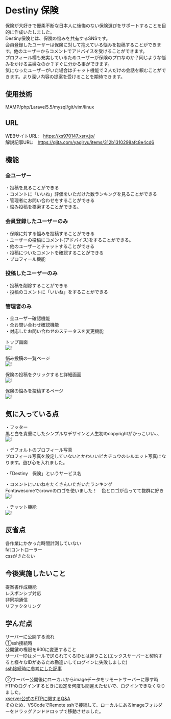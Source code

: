 # Destiny 保険
保険が大好きで優柔不断な日本人に後悔のない保険選びをサポートすることを目的に作成いたしました。<br>
Destiny保険とは、保険の悩みを共有するSNSです。<br>
会員登録したユーザーは保険に対して抱えている悩みを投稿することができます。他のユーザーからコメントでアドバイスを受けることができます。<br>
プロフィール欄も充実しているためユーザーが保険のプロなのか？同じような悩みをかける主婦なのか？すぐに分かる事ができます。<br>
気になったユーザーがいた場合はチャット機能で２人だけの会話を頼むことができます。より深い内容の提案を受けることを期待できます。<br>

## 使用技術
MAMP/php/Laravel5.5/mysql/git/vim/linux<br>

## URL
WEBサイトURL:　https://xs970147.xsrv.jp/ <br>
解説記事URL:　https://qiita.com/yagiryu/items/312b1310298afc8e4cd6
## 機能
### 全ユーザー
・投稿を見ることができる<br>
・コメントに「いいね」評価をいただけた数ランキングを見ることができる<br>
・管理者にお問い合わせをすることができる<br>
・悩み投稿を検索することができる。<br>

### 会員登録したユーザーのみ
・保険に対する悩みを投稿することができる<br>
・ユーザーの投稿にコメント(アドバイス)をすることができる。<br>
・他のユーザーとチャットすることができる<br>
・投稿についたコメントを確認することができる<br>
・プロフィール機能<br>

### 投稿したユーザーのみ
・投稿を削除することができる<br>
・投稿のコメントに「いいね」をすることができる<br>

### 管理者のみ
・全ユーザー確認機能<br>
・全お問い合わせ確認機能<br>
・対応したお問い合わせのステータスを変更機能<br>

トップ画面<br>
![!](https://github.com/ryuzo111/insurance_sns/blob/master/storage/app/default/D1readme.png)

悩み投稿の一覧ページ<br>
![!](https://github.com/ryuzo111/insurance_sns/blob/master/storage/app/default/D2readme.png)

保険の投稿をクリックすると詳細画面<br>
![!](https://github.com/ryuzo111/insurance_sns/blob/master/storage/app/default/D3readme.png)

保険の悩みを投稿するページ<br>
![!](https://github.com/ryuzo111/insurance_sns/blob/master/storage/app/default/D4readme.png)

## 気に入っている点
・フッター<br>
黒と白を貴重にしたシンプルなデザインと人生初のcopyrightがかっこいい、、<br>
![!](https://github.com/ryuzo111/insurance_sns/blob/master/storage/app/default/D5readme.png)


・デフォルトのプロフィール写真<br>
プロフィール写真を設定していないとかわいいピカチュウのシルエット写真になります。遊び心を入れました。<br>

・「Destiny　保険」というサービス名<br>

・コメントにいいねをたくさんいただいたランキング<br>
Fontawesomeでcrownのロゴを使いました！　色とロゴが合ってて抜群に好き<br>
![!](https://github.com/ryuzo111/insurance_sns/blob/master/storage/app/default/D6readme.png)

・チャット機能<br>
![!](https://github.com/ryuzo111/insurance_sns/blob/master/storage/app/default/D7readme.png)

## 反省点
各作業にかかった時間計測していない<br>
fatコントローラー<br>
cssがきたない<br>

## 今後実施したいこと
提案書作成機能<br>
レスポンシブ対応<br>
非同期通信<br>
リファクタリング<br>

## 学んだ点
サーバーに公開する流れ<br>
①ssh接続時　<br>
公開鍵の権限を600に変更すること<br>
サーバーIDはメールで送られてくるIDとは違うこと(エックスサーバーと契約すると様々なIDがあるため勘違いしてログインに失敗しました)<br>
[ssh接続時に参考にした記事](https://qiita.com/ryo2132/items/38b5a93b3df476dd2b44)<br>

②サーバー公開後にローカルからimageデータをリモートサーバーに移す時<br>
FTPのログインするときに設定を何度も間違えたせいで、ログインできなくなりました。<br>
[xserver公式のFTPに関するQ&A](https://www.xserver.ne.jp/manual/man_server_ssh.php)<br>
そのため、VSCodeでRemote sshで接続して、ローカルにあるimageフォルダーをドラッグアンドドロップで移動させました。<br>
